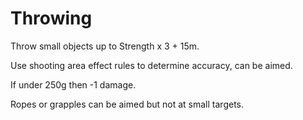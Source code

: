 # Throwing
Throw small objects up to Strength x 3 + 15m.

Use shooting area effect rules to determine accuracy, can be aimed.

If under 250g then -1 damage.

Ropes or grapples can be aimed but not at small targets.
